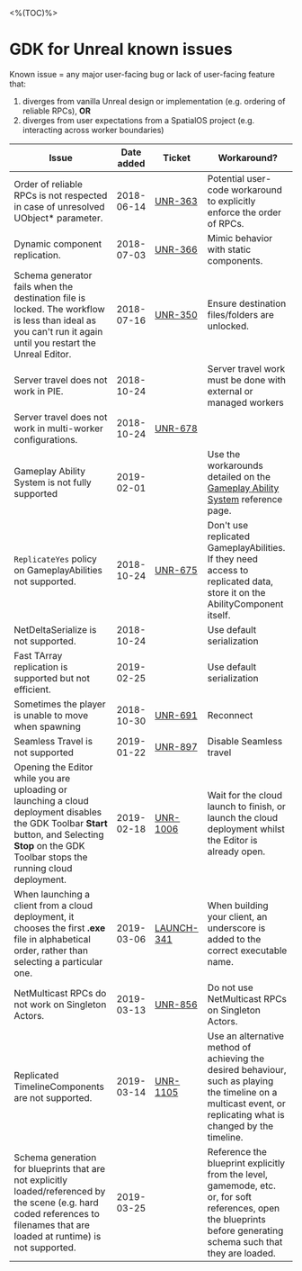 <%(TOC)%>
# GDK for Unreal known issues

Known issue = any major user-facing bug or lack of user-facing feature that:
1. diverges from vanilla Unreal design or implementation (e.g. ordering of reliable RPCs), **OR**
1. diverges from user expectations from a SpatialOS project (e.g. interacting across worker boundaries)

| Issue | Date added | Ticket | Workaround? |
|-------|-------------------|--------|-------------|
| Order of reliable RPCs is not respected in case of unresolved UObject* parameter. | 2018-06-14 | [UNR-363](https://improbableio.atlassian.net/browse/UNR-336) | Potential user-code workaround to explicitly enforce the order of RPCs. |
| Dynamic component replication. | 2018-07-03 | [UNR-366](https://improbableio.atlassian.net/browse/UNR-366) | Mimic behavior with static components. |
| Schema generator fails when the destination file is locked. The workflow is less than ideal as you can't run it again until you restart the Unreal Editor. | 2018-07-16 | [UNR-350](https://improbableio.atlassian.net/browse/UNR-350) | Ensure destination files/folders are unlocked. |
| Server travel does not work in PIE. | 2018-10-24 | | Server travel work must be done with external or managed workers |
| Server travel does not work in multi-worker configurations.  | 2018-10-24 | [UNR-678](https://improbableio.atlassian.net/projects/UNR/issues/UNR-678)
| Gameplay Ability System is not fully supported | 2019-02-01 | | Use the workarounds detailed on the [Gameplay Ability System]({{urlRoot}}/content/ability-system) reference page. |  
| `ReplicateYes` policy on GameplayAbilities not supported. | 2018-10-24 | [UNR-675](https://improbableio.atlassian.net/projects/UNR/issues/UNR-675) | Don't use replicated GameplayAbilities. If they need access to replicated data, store it on the AbilityComponent itself. |
| NetDeltaSerialize is not supported.  | 2018-10-24 |  | Use default serialization |
| Fast TArray replication is supported but not efficient.  | 2019-02-25 |  | Use default serialization |
| Sometimes the player is unable to move when spawning | 2018-10-30 | [UNR-691](https://improbableio.atlassian.net/browse/UNR-691) | Reconnect| 
| Seamless Travel is not supported | 2019-01-22 | [UNR-897](https://improbableio.atlassian.net/browse/UNR-897) | Disable Seamless travel |  
| Opening the Editor while you are uploading or launching a cloud deployment disables the GDK Toolbar **Start** button, and Selecting **Stop** on the GDK Toolbar stops the running cloud deployment. | 2019-02-18 | [UNR-1006](https://improbableio.atlassian.net/browse/UNR-1006) | Wait for the cloud launch to finish, or launch the cloud deployment whilst the Editor is already open. |
| When launching a client from a cloud deployment, it chooses the first **.exe** file in alphabetical order, rather than selecting a particular one. | 2019-03-06 | [LAUNCH-341](https://improbableio.atlassian.net/browse/LAUNCH-341) | When building your client, an underscore is added to the correct executable name. |
| NetMulticast RPCs do not work on Singleton Actors. | 2019-03-13 | [UNR-856](https://improbableio.atlassian.net/browse/UNR-856) | Do not use NetMulticast RPCs on Singleton Actors.|
| Replicated TimelineComponents are not supported. | 2019-03-14 | [UNR-1105](https://improbableio.atlassian.net/browse/UNR-1105) | Use an alternative method of achieving the desired behaviour, such as playing the timeline on a multicast event, or replicating what is changed by the timeline. |
| Schema generation for blueprints that are not explicitly loaded/referenced by the scene (e.g. hard coded references to filenames that are loaded at runtime) is not supported. | 2019-03-25 |  | Reference the blueprint explicitly from the level, gamemode, etc. or, for soft references, open the blueprints before generating schema such that they are loaded. |
